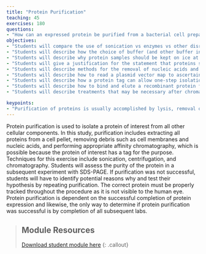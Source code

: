 ```yaml
---
title: "Protein Purification"
teaching: 45
exercises: 180
questions:
- "How can an expressed protein be purified from a bacterial cell preparation?"
objectives:
- "Students will compare the use of sonication vs enzymes vs other disruption techniques for cell wall breakage."
- "Students will describe how the choice of buffer (and other buffer ingredients and additives) can protect or damage an enzyme’s structure and function."
- "Students will describe why protein samples should be kept on ice at all times."
- "Students will give a justification for the statement that proteins should be studied in purified form rather than in the ligand-bound or complexed forms they may take up in the cell."
- "Students will describe methods for the removal of nucleic acids and extraneous membranes and lipids."
- "Students will describe how to read a plasmid vector map to ascertain whether a tag will be expressed."
- "Students will describe how a protein tag can allow one-step isolation of a foreign protein from E. coli but may require tag removal after purification."
- "Students will describe how to bind and elute a recombinant protein from the appropriate affinity resin."
- "Students will describe treatments that may be necessary after chromatography, such as elution agent removal or protein concentration."

keypoints:
- "Purification of proteins is usually accomplished by lysis, removal of nucleic acids, and affinity chromatography utilizing a 6-histidine tag or fusion protein tag."
---
```

Protein purification is used to isolate a protein of interest from all other cellular components. In this study, purification includes extracting all proteins from a cell pellet, removing debris such as cell membranes and nucleic acids, and performing appropriate affinity chromatography, which is possible because the protein of interest has a tag for the purpose. Techniques for this exercise include sonication, centrifugation, and chromatography. Students will assess the purity of the protein in a subsequent experiment with SDS-PAGE. If purification was not successful, students will have to identify potential reasons why and test their hypothesis by repeating purification.  The correct protein must be properly tracked throughout the procedure as it is not visible to the human eye. Protein purification is dependent on the successful completion of protein expression and likewise, the only way to determine if protein purification was successful is by completion of all subsequent labs.

> ## Module Resources
>[Download student module here](https://docs.google.com/document/d/1fpPBCLaxMPFWxNmPSMyugIvjqxtKIFj9NiTtbx83drg/edit?usp=sharing)
{: .callout}
